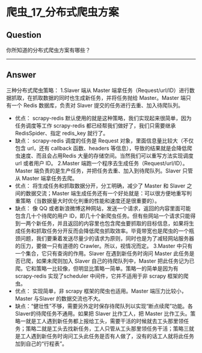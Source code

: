 # 爬虫_17_分布式爬虫方案


## Question
你所知道的分布式爬虫方案有哪些？

----

## Answer
三种分布式爬虫策略：
1.Slaver 端从 Master 端拿任务（Request/url/ID）进行数据抓取，在抓取数据的同时也生成新任务，并将任务抛给 Master。Master 端只有一个 Redis 数据库，负责对 Slaver 提交的任务进行去重、加入待爬队列。
- 优点： scrapy-redis 默认使用的就是这种策略，我们实现起来很简单，因为任务调度等工作 scrapy-redis 都已经帮我们做好了，我们只需要继承 RedisSpider、指定 redis_key 就行了。
- 缺点： scrapy-redis 调度的任务是 Request 对象，里面信息量比较大（不仅包含 url，还有 callback 函数、headers 等信息），导致的结果就是会降低爬虫速度、而且会占用Redis 大量的存储空间。当然我们可以重写方法实现调度 url 或者用户 ID。
2.Master 端跑一个程序去生成任务（Request/url/ID）。Master 端负责的是生产任务，并把任务去重、加入到待爬队列。Slaver 只管从 Master 端拿任务去爬。
- 优点： 将生成任务和抓取数据分开，分工明确，减少了 Master 和 Slaver 之间的数据交流；Master 端生成任务还有一个好处就是：可以很方便地重写判重策略（当数据量大时优化判重的性能和速度还是很重要的）。
- 缺点： 像 QQ 或者新浪微博这种网站，发送一个请求，返回的内容里面可能包含几十个待爬的用户 ID，即几十个新爬虫任务。但有些网站一个请求只能得到一两个新任务，并且返回的内容里也包含爬虫要抓取的目标信息，如果将生成任务和抓取任务分开反而会降低爬虫抓取效率。毕竟带宽也是爬虫的一个瓶颈问题，我们要秉着发送尽量少的请求为原则，同时也是为了减轻网站服务器的压力，要做一只有道德的 Crawler。所以，视情况而定。
3.Master 中只有一个集合，它只有查询的作用。Slaver 在遇到新任务时询问 Master 此任务是否已爬，如果未爬则加入 Slaver 自己的待爬队列中，Master 把此任务记为已爬。它和策略一比较像，但明显比策略一简单。策略一的简单是因为有 scrapy-redis 实现了scheduler 中间件，它并不适用于非 scrapy 框架的爬虫。
- 优点： 实现简单，非 scrapy 框架的爬虫也适用。Master 端压力比较小，Master 与Slaver 的数据交流也不大。
- 缺点：“健壮性”不够，需要另外定时保存待爬队列以实现“断点续爬”功能。各 Slaver的待爬任务不通用。如果把 Slaver 比作工人，把 Master 比作工头。策略一就是工人遇到新任务都上报给工头，需要干活的时候就去工头那里领任务；策略二就是工头去找新任务，工人只管从工头那里领任务干活；策略三就是工人遇到新任务时询问工头此任务是否有人做了，没有的话工人就将此任务加到自己的“行程表”。